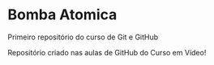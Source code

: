 # Bomba Atomica
 Primeiro repositório do curso de Git e GitHub

Repositório criado nas aulas de GitHub do Curso em Vídeo!